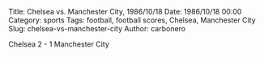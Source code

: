 Title: Chelsea vs. Manchester City, 1986/10/18
Date: 1986/10/18 00:00
Category: sports
Tags: football, football scores, Chelsea, Manchester City
Slug: chelsea-vs-manchester-city
Author: carbonero


Chelsea 2 - 1 Manchester City
